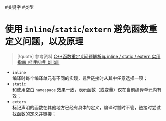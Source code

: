 
#关键字 #类型

# 使用 `inline`/`static`/`extern` 避免函数重定义问题，以及原理

> [!quote]  参考资料
> [C++函数重定义问题解析与 inline / static / extern 实用指南_哔哩哔哩_bilibili](https://www.bilibili.com/video/BV18zouY4Eas/?spm_id_from=333.788.top_right_bar_window_history.content.click&vd_source=129ed45fd60810580b07c07795218205)

- `inline`<br>编译时每个编译单元有不同的实现，最后链接时从其中任意选择一项；
- `static`<br>和使用空白 `namespace` 效果一致，表示函数（或变量）仅在当前编译单元内有效；
- `extern`<br>标记声明的函数在其他地方已经有具体的定义，编译时暂时不管，链接时尝试找函数的定义并链接；
